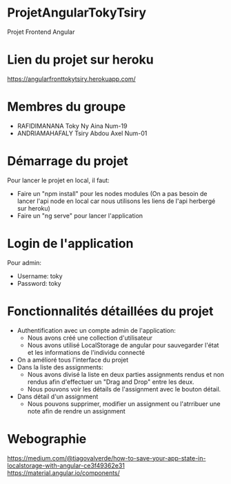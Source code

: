# ProjetAngularTokyTsiry
Projet Frontend Angular

# Lien du projet sur heroku
https://angularfronttokytsiry.herokuapp.com/

# Membres du groupe
- RAFIDIMANANA Toky Ny Aina Num-19
- ANDRIAMAHAFALY Tsiry Abdou Axel Num-01

# Démarrage du projet
Pour lancer le projet en local, il faut:
- Faire un "npm install" pour les nodes modules
(On a pas besoin de lancer l'api node en local car nous utilisons les liens de l'api herbergé sur heroku)
- Faire un "ng serve" pour lancer l'application

# Login de l'application
Pour admin:
 -  Username: toky
 -  Password: toky

# Fonctionnalités détaillées du projet
- Authentification avec un compte admin de l'application:
  - Nous avons créé une collection d'utilisateur
  - Nous avons utilisé LocalStorage de angular pour sauvegarder l'état et les informations de l'individu connecté
- On a amélioré tous l'interface du projet
- Dans la liste des assignments:
  - Nous avons divisé la liste en deux parties assignments rendus et non rendus afin d'effectuer un "Drag and Drop" entre les deux.
  - Nous pouvons voir les détails de l'assignment avec le bouton détail.  
- Dans détail d'un assignment
  - Nous pouvons supprimer, modifier un assignment ou l'atrribuer une note afin de rendre un assignment

# Webographie
https://medium.com/@tiagovalverde/how-to-save-your-app-state-in-localstorage-with-angular-ce3f49362e31
https://material.angular.io/components/
